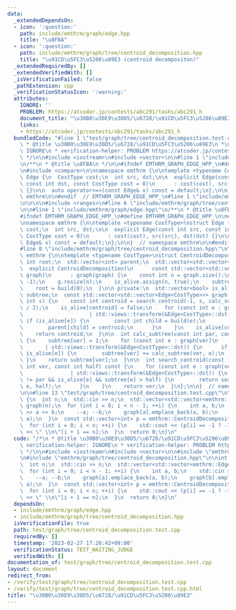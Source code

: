 ```yaml
---
data:
  _extendedDependsOn:
  - icon: ':question:'
    path: include/emthrm/graph/edge.hpp
    title: "\u8FBA"
  - icon: ':question:'
    path: include/emthrm/graph/tree/centroid_decomposition.hpp
    title: "\u91CD\u5FC3\u5206\u89E3 (centroid decompositon)"
  _extendedRequiredBy: []
  _extendedVerifiedWith: []
  _isVerificationFailed: false
  _pathExtension: cpp
  _verificationStatusIcon: ':warning:'
  attributes:
    IGNORE: ''
    PROBLEM: https://atcoder.jp/contests/abc291/tasks/abc291_h
    document_title: "\u30B0\u30E9\u30D5/\u6728/\u91CD\u5FC3\u5206\u89E3"
    links:
    - https://atcoder.jp/contests/abc291/tasks/abc291_h
  bundledCode: "#line 1 \"test/graph/tree/centroid_decomposition.test.cpp\"\n/*\n\
    \ * @title \u30B0\u30E9\u30D5/\u6728/\u91CD\u5FC3\u5206\u89E3\n *\n * verification-helper:\
    \ IGNORE\n * verification-helper: PROBLEM https://atcoder.jp/contests/abc291/tasks/abc291_h\n\
    \ */\n\n#include <iostream>\n#include <vector>\n\n#line 1 \"include/emthrm/graph/edge.hpp\"\
    \n/**\n * @title \u8FBA\n */\n\n#ifndef EMTHRM_GRAPH_EDGE_HPP_\n#define EMTHRM_GRAPH_EDGE_HPP_\n\
    \n#include <compare>\n\nnamespace emthrm {\n\ntemplate <typename CostType>\nstruct\
    \ Edge {\n  CostType cost;\n  int src, dst;\n\n  explicit Edge(const int src,\
    \ const int dst, const CostType cost = 0)\n      : cost(cost), src(src), dst(dst)\
    \ {}\n\n  auto operator<=>(const Edge& x) const = default;\n};\n\n}  // namespace\
    \ emthrm\n\n#endif  // EMTHRM_GRAPH_EDGE_HPP_\n#line 1 \"include/emthrm/graph/tree/centroid_decomposition.hpp\"\
    \n\n\n\n#include <ranges>\n#line 6 \"include/emthrm/graph/tree/centroid_decomposition.hpp\"\
    \n\n#line 1 \"include/emthrm/graph/edge.hpp\"\n/**\n * @title \u8FBA\n */\n\n\
    #ifndef EMTHRM_GRAPH_EDGE_HPP_\n#define EMTHRM_GRAPH_EDGE_HPP_\n\n#include <compare>\n\
    \nnamespace emthrm {\n\ntemplate <typename CostType>\nstruct Edge {\n  CostType\
    \ cost;\n  int src, dst;\n\n  explicit Edge(const int src, const int dst, const\
    \ CostType cost = 0)\n      : cost(cost), src(src), dst(dst) {}\n\n  auto operator<=>(const\
    \ Edge& x) const = default;\n};\n\n}  // namespace emthrm\n\n#endif  // EMTHRM_GRAPH_EDGE_HPP_\n\
    #line 8 \"include/emthrm/graph/tree/centroid_decomposition.hpp\"\n\nnamespace\
    \ emthrm {\n\ntemplate <typename CostType>\nstruct CentroidDecomposition {\n \
    \ int root;\n  std::vector<int> parent;\n  std::vector<std::vector<int>> g;\n\n\
    \  explicit CentroidDecomposition(\n      const std::vector<std::vector<Edge<CostType>>>&\
    \ graph)\n      : graph(graph) {\n    const int n = graph.size();\n    parent.assign(n,\
    \ -1);\n    g.resize(n);\n    is_alive.assign(n, true);\n    subtree.resize(n);\n\
    \    root = build(0);\n  }\n\n private:\n  std::vector<bool> is_alive;\n  std::vector<int>\
    \ subtree;\n  const std::vector<std::vector<Edge<CostType>>> graph;\n\n  int build(const\
    \ int s) {\n    const int centroid = search_centroid(-1, s, calc_subtree(-1, s)\
    \ / 2);\n    is_alive[centroid] = false;\n    for (const int e : graph[centroid]\n\
    \                     | std::views::transform(&Edge<CostType>::dst)) {\n     \
    \ if (is_alive[e]) {\n        const int child = build(e);\n        g[centroid].emplace_back(child);\n\
    \        parent[child] = centroid;\n      }\n    }\n    is_alive[centroid] = true;\n\
    \    return centroid;\n  }\n\n  int calc_subtree(const int par, const int ver)\
    \ {\n    subtree[ver] = 1;\n    for (const int e : graph[ver]\n              \
    \       | std::views::transform(&Edge<CostType>::dst)) {\n      if (e != par &&\
    \ is_alive[e]) {\n        subtree[ver] += calc_subtree(ver, e);\n      }\n   \
    \ }\n    return subtree[ver];\n  }\n\n  int search_centroid(const int par, const\
    \ int ver, const int half) const {\n    for (const int e : graph[ver]\n      \
    \               | std::views::transform(&Edge<CostType>::dst)) {\n      if (e\
    \ != par && is_alive[e] && subtree[e] > half) {\n        return search_centroid(ver,\
    \ e, half);\n      }\n    }\n    return ver;\n  }\n};\n\n}  // namespace emthrm\n\
    \n\n#line 13 \"test/graph/tree/centroid_decomposition.test.cpp\"\n\nint main()\
    \ {\n  int n;\n  std::cin >> n;\n  std::vector<std::vector<emthrm::Edge<bool>>>\
    \ graph(n);\n  for (int i = 0; i < n - 1; ++i) {\n    int a, b;\n    std::cin\
    \ >> a >> b;\n    --a; --b;\n    graph[a].emplace_back(a, b);\n    graph[b].emplace_back(b,\
    \ a);\n  }\n  const std::vector<int> p = emthrm::CentroidDecomposition(graph).parent;\n\
    \  for (int i = 0; i < n; ++i) {\n    std::cout << (p[i] == -1 ? -1 : p[i] + 1)\
    \ << \" \\n\"[i + 1 == n];\n  }\n  return 0;\n}\n"
  code: "/*\n * @title \u30B0\u30E9\u30D5/\u6728/\u91CD\u5FC3\u5206\u89E3\n *\n *\
    \ verification-helper: IGNORE\n * verification-helper: PROBLEM https://atcoder.jp/contests/abc291/tasks/abc291_h\n\
    \ */\n\n#include <iostream>\n#include <vector>\n\n#include \"emthrm/graph/edge.hpp\"\
    \n#include \"emthrm/graph/tree/centroid_decomposition.hpp\"\n\nint main() {\n\
    \  int n;\n  std::cin >> n;\n  std::vector<std::vector<emthrm::Edge<bool>>> graph(n);\n\
    \  for (int i = 0; i < n - 1; ++i) {\n    int a, b;\n    std::cin >> a >> b;\n\
    \    --a; --b;\n    graph[a].emplace_back(a, b);\n    graph[b].emplace_back(b,\
    \ a);\n  }\n  const std::vector<int> p = emthrm::CentroidDecomposition(graph).parent;\n\
    \  for (int i = 0; i < n; ++i) {\n    std::cout << (p[i] == -1 ? -1 : p[i] + 1)\
    \ << \" \\n\"[i + 1 == n];\n  }\n  return 0;\n}\n"
  dependsOn:
  - include/emthrm/graph/edge.hpp
  - include/emthrm/graph/tree/centroid_decomposition.hpp
  isVerificationFile: true
  path: test/graph/tree/centroid_decomposition.test.cpp
  requiredBy: []
  timestamp: '2023-02-27 17:26:42+09:00'
  verificationStatus: TEST_WAITING_JUDGE
  verifiedWith: []
documentation_of: test/graph/tree/centroid_decomposition.test.cpp
layout: document
redirect_from:
- /verify/test/graph/tree/centroid_decomposition.test.cpp
- /verify/test/graph/tree/centroid_decomposition.test.cpp.html
title: "\u30B0\u30E9\u30D5/\u6728/\u91CD\u5FC3\u5206\u89E3"
---
```

